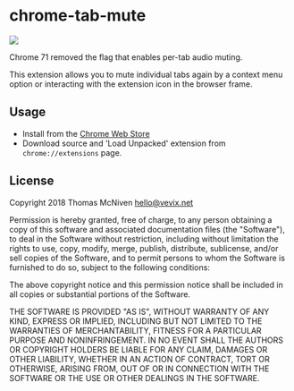 # chrome-tab-mute

[![](https://img.shields.io/chrome-web-store/v/blljobffcekcbopmkgfhpcjmbfnelkfg.svg?style=for-the-badge)](https://chrome.google.com/webstore/detail/mute-tab/blljobffcekcbopmkgfhpcjmbfnelkfg)

Chrome 71 removed the flag that enables per-tab audio muting.

This extension allows you to mute individual tabs again by a context menu option or interacting with the extension icon in the browser frame.

## Usage

- Install from the [Chrome Web Store](https://chrome.google.com/webstore/detail/mute-tab/blljobffcekcbopmkgfhpcjmbfnelkfg)
- Download source and 'Load Unpacked' extension from `chrome://extensions` page.

## License

Copyright 2018 Thomas McNiven <hello@vevix.net>

Permission is hereby granted, free of charge, to any person obtaining a copy of this software and associated documentation files (the "Software"), to deal in the Software without restriction, including without limitation the rights to use, copy, modify, merge, publish, distribute, sublicense, and/or sell copies of the Software, and to permit persons to whom the Software is furnished to do so, subject to the following conditions:

The above copyright notice and this permission notice shall be included in all copies or substantial portions of the Software.

THE SOFTWARE IS PROVIDED "AS IS", WITHOUT WARRANTY OF ANY KIND, EXPRESS OR IMPLIED, INCLUDING BUT NOT LIMITED TO THE WARRANTIES OF MERCHANTABILITY, FITNESS FOR A PARTICULAR PURPOSE AND NONINFRINGEMENT. IN NO EVENT SHALL THE AUTHORS OR COPYRIGHT HOLDERS BE LIABLE FOR ANY CLAIM, DAMAGES OR OTHER LIABILITY, WHETHER IN AN ACTION OF CONTRACT, TORT OR OTHERWISE, ARISING FROM, OUT OF OR IN CONNECTION WITH THE SOFTWARE OR THE USE OR OTHER DEALINGS IN THE SOFTWARE.
